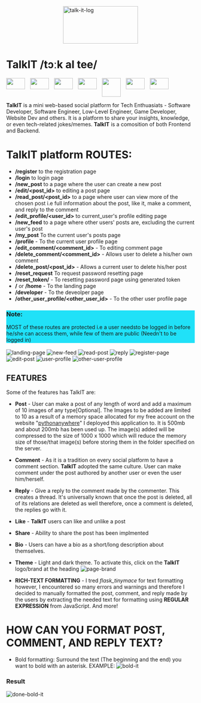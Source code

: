 <div style='display:grid; place-content: center;'>
<img src='logo.jpg'  alt='talk-it-log' width='200' height='100' />
</div>

# TalkIT /tɔːk aI tee/

<div style='display:flex; gap: 1em;'>
<img src="https://upload.wikimedia.org/wikipedia/commons/thumb/3/3c/Flask_logo.svg/1200px-Flask_logo.svg.png" width=50 height=30>

<img src="https://upload.wikimedia.org/wikipedia/commons/6/61/HTML5_logo_and_wordmark.svg" width=50 height=30>

<img src="https://upload.wikimedia.org/wikipedia/commons/d/d5/CSS3_logo_and_wordmark.svg" width=50 height=30>
<img src="https://upload.wikimedia.org/wikipedia/commons/9/99/Unofficial_JavaScript_logo_2.svg" width=50 height=30>

<img src="https://upload.wikimedia.org/wikipedia/en/d/dd/MySQL_logo.svg" width=50 height=50>

<img src="https://upload.wikimedia.org/wikipedia/commons/9/91/Octicons-mark-github.svg" width=50 height=30>

<img src="https://upload.wikimedia.org/wikipedia/commons/c/c3/Python-logo-notext.svg" width=50 height=30>
</div>

**TalkIT** is a mini web-based social platform for Tech Enthuasiats - Software Developer, Software Engineer, Low-Level Engineer, Game Developer, Website Dev and others. It is a platform to share your insights, knowledge, or even tech-related jokes/memes.
**TalkIT** is a comosition of both Frontend and Backend.

# TalkIT platform ROUTES:

- **/register** to the registration page
- **/login** to login page
- **/new_post** to a page where the user can create a new post
- **/edit/<post_id>** to editing a post page
- **/read_post/<post_id>** to a page where user can view more of the chosen post i.e full information about the post, like it, make a comment, and reply to the comment
- **/edit_profile/<user_id>** to current_user's profile editing page
- **/new_feed** to a page where other users' posts are, excluding the current user's post
- **/my_post** To the current user's posts page
- **/profile** - To the current user profile page
- **/edit_comment/<comment_id>** - To editing comment page
- **/delete_comment/<comment_id>** - Allows user to delete a his/her own comment
- **/delete_post/<post_id>** - Allows a current user to delete his/her post
- **/reset_request** To request password resetting page
- **/reset_token/<token>** - To resetting password page using generated token
- **/** or **/home** - To the landing page
- **/developer** - To the deveolper page
- **/other_user_profile/<other_user_id>** - To the other user profile page

<aside style='background-color: #20e1f8;'><h3>Note:</h3> MOST of these routes are protected i.e a user needsto be logged in before he/she can access them, while few of them are public (Needn't to be logged in)
</aside>

<br>
<img src='landing-page.jpg'  alt='landing-page' />
<img src='new-feed.jpg'  alt='new-feed' />
<img src='read-post.jpg'  alt='read-post' />
<img src='reply.jpg'  alt='reply' />
<img src='register-page.jpg'  alt='register-page' />
<img src='edit-post.jpg'  alt='edit-post' />
<img src='user-profile.jpg'  alt='user-profile' />
<img src='other-user-profile.jpg'  alt='other-user-profile' />

## FEATURES

Some of the features has TalkIT are:

- **Post** - User can make a post of any length of word and add a maximum of 10 images of any type[Optional]. The Images to be added are limited to 10 as a result of a memory space allocated for my free account on the website "[pythonanywhere](https://www.pythonanywhere.com)" I deployed this application to. It is 500mb and about 200mb has been used up. The image(s) added will be compressed to the size of 1000 x 1000 which will reduce the memory size of those/that image(s) before storing them in the folder specified on the server.

- **Comment** - As it is a tradition on every social platform to have a comment section. **TalkIT** adopted the same culture. User can make comment under the post authored by another user or even the user him/herself.

- **Reply** - Give a reply to the comment made by the commenter. This creates a thread. It's universally known that once the post is deleted, all of its relations are deleted as well therefore, once a comment is deleted, the replies go with it.

- **Like** - **TalkIT** users can like and unlike a post
- **Share** - Ability to share the post has been implmented
- **Bio** - Users can have a bio as a short/long description about themselves.
- **Theme** - Light and dark theme. To activate this, click on the **TalkIT** logo/brand at the heading
![page-brand](page-brand.jpg)

- **RICH-TEXT FORMATTING** - I tred _flask_tinymace_ for text formatting however, I encountered so many errors and warnings and therefore I decided to manually formatted the post, comment, and reply made by the users by extracting the needed text for formatting using **REGULAR EXPRESSION** from JavaScript.
  And more!

# HOW CAN YOU FORMAT POST, COMMENT, AND REPLY TEXT?

- Bold formatting: Surround the text (The beginning and the end) you want to bold with an asterisk. EXAMPLE:
![bold-it](bold.jpg)

### Result
![done-bold-it](done-bold.jpg)
